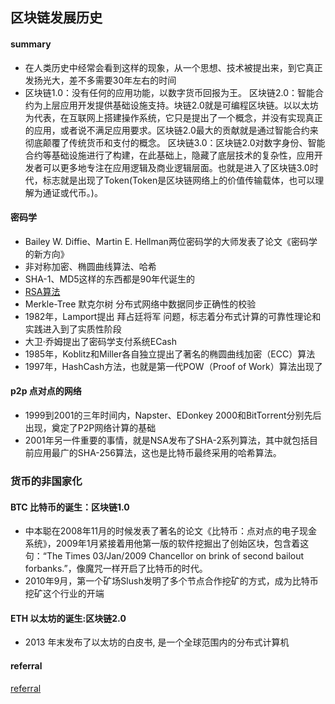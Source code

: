 ## 区块链发展历史

####  summary

- 在人类历史中经常会看到这样的现象，从一个思想、技术被提出来，到它真正发扬光大，差不多需要30年左右的时间
- 区块链1.0：没有任何的应用功能，以数字货币回报为王。 区块链2.0：智能合约为上层应用开发提供基础设施支持。块链2.0就是可编程区块链。以以太坊为代表，在互联网上搭建操作系统，它只是提出了一个概念，并没有实现真正的应用，或者说不满足应用要求。区块链2.0最大的贡献就是通过智能合约来彻底颠覆了传统货币和支付的概念。 区块链3.0：区块链2.0对数字身份、智能合约等基础设施进行了构建，在此基础上，隐藏了底层技术的复杂性，应用开发者可以更多地专注在应用逻辑及商业逻辑层面。也就是进入了区块链3.0时代，标志就是出现了Token(Token是区块链网络上的价值传输载体，也可以理解为通证或代币。)。

#### 密码学 

- Bailey W. Diffie、Martin E. Hellman两位密码学的大师发表了论文《密码学的新方向》
- 非对称加密、椭圆曲线算法、哈希
- SHA-1、MD5这样的东西都是90年代诞生的
- [RSA算法](https://baike.baidu.com/item/RSA%E7%AE%97%E6%B3%95/263310?fr=aladdin)
- Merkle-Tree 默克尔树 分布式网络中数据同步正确性的校验
- 1982年，Lamport提出 拜占廷将军 问题，标志着分布式计算的可靠性理论和实践进入到了实质性阶段
- 大卫·乔姆提出了密码学支付系统ECash
- 1985年，Koblitz和Miller各自独立提出了著名的椭圆曲线加密（ECC）算法
- 1997年，HashCash方法，也就是第一代POW（Proof of Work）算法出现了

#### p2p 点对点的网络

- 1999到2001的三年时间内，Napster、EDonkey 2000和BitTorrent分别先后出现，奠定了P2P网络计算的基础
- 2001年另一件重要的事情，就是NSA发布了SHA-2系列算法，其中就包括目前应用最广的SHA-256算法，这也是比特币最终采用的哈希算法。

### 货币的非国家化  

#### BTC 比特币的诞生：区块链1.0

- 中本聪在2008年11月的时候发表了著名的论文《比特币：点对点的电子现金系统》，2009年1月紧接着用他第一版的软件挖掘出了创始区块，包含着这句：“The Times 03/Jan/2009 Chancellor on brink of second bailout forbanks.”，像魔咒一样开启了比特币的时代。
- 2010年9月，第一个矿场Slush发明了多个节点合作挖矿的方式，成为比特币挖矿这个行业的开端

#### ETH 以太坊的诞生:区块链2.0

- 2013 年末发布了以太坊的白皮书, 是一个全球范围内的分布式计算机

#### referral
[referral](https://pcaaron.github.io/pages/fe/block/beginner2.html)